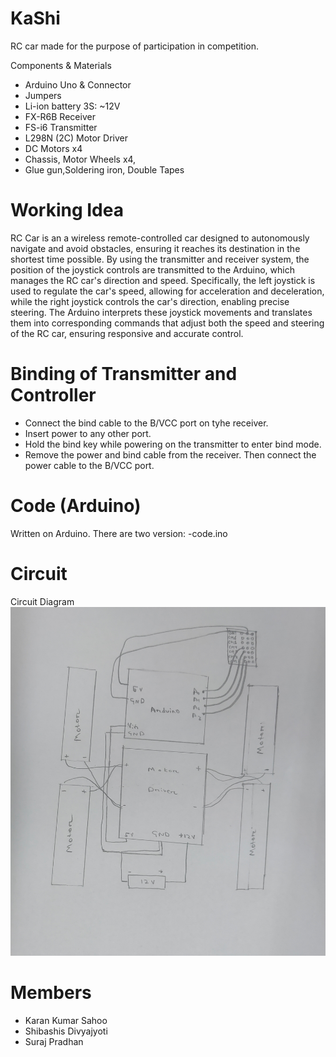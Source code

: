 # KaShi
RC car made for the purpose of participation in competition. 

 Components & Materials
- Arduino Uno & Connector
- Jumpers
- Li-ion battery 3S: ~12V
- FX-R6B Receiver
- FS-i6 Transmitter
- L298N (2C) Motor Driver
- DC Motors x4
- Chassis, Motor Wheels x4,
- Glue gun,Soldering iron, Double Tapes
# Working Idea
RC Car is an a wireless remote-controlled car designed to autonomously navigate and avoid obstacles, ensuring it reaches its destination in the shortest time possible. By using the transmitter and receiver system, the position of the joystick controls are transmitted to the Arduino, which manages the RC car's direction and speed. Specifically, the left joystick is used to regulate the car's speed, allowing for acceleration and deceleration, while the right joystick controls the car's direction, enabling precise steering. The Arduino interprets these joystick movements and translates them into corresponding commands that adjust both the speed and steering of the RC car, ensuring responsive and accurate control.
# Binding of Transmitter and Controller
- Connect the bind cable to the B/VCC port on tyhe receiver.
- Insert power to any other port.
- Hold the bind key while powering on the transmitter to enter bind mode.
- Remove the power and bind cable from the receiver. Then connect the power cable to the B/VCC port.  

# Code (Arduino)
Written on Arduino. There are two version: 
-code.ino
# Circuit
Circuit Diagram
![image](https://github.com/Karankumarsahoo/Droid-Blitz/blob/main/kashi.png)

# Members
- Karan Kumar Sahoo 
- Shibashis Divyajyoti
- Suraj Pradhan
